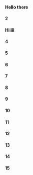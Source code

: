 #### Hello there
#### 2
#### Hiiiii
#### 4
#### 5
#### 6
#### 7
#### 8
#### 9
#### 10
#### 11
#### 12
#### 13
#### 14
#### 15